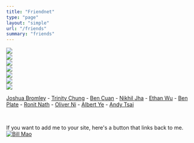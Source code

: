 ```yaml
---
title: "Friendnet"
type: "page"
layout: "simple"
url: "/friends"
summary: "friends"
---
```


<div class="imgContainer"><a href="https://trinityjchung.com/yolkgirl"><img src="https://trinityjchung.com/img/8831/yolkgirl.gif"></a></div>
<div class="imgContainer"><a href="https://michaellisano.com"><img src="https://trinityjchung.com/img/8831/michael.gif"></a></div>
<div class="imgContainer"><a href="https://anna.dymchenko.com/"><img src="https://trinityjchung.com/img/8831/adym.png"></a></div>
<div class="imgContainer"><a href="https://jaysa.net"><img src="https://trinityjchung.com/img/8831/jaysa.jpg"></a></div>
<div class="imgContainer"><a href="https://www.youtube.com/watch?v=HivzkuXoQ9U"><img src="https://trinityjchung.com/img/8831/tiffsun.png"></a></div>
<div class="imgContainer"><a href="https://rjz.lol"><img src="https://trinityjchung.com/img/8831/rjz.png"></a></div>
<div class="imgContainer"><a href="https://www.ocf.berkeley.edu/"><img src="https://trinityjchung.com/img/8831/ocf.png"></a></div>

[Joshua Bromley](https://joshnet.pages.dev/) - [Trinity Chung](https://trinityjchung.com) - [Ben Cuan](https://bencuan.me/) - [Nikhil Jha](https://nikhiljha.com/) - [Ethan Wu](https://ethanwu.dev/) - [Ben Plate](https://ben9583.com/) - [Ronit Nath](https://ronitnath.com/) - [Oliver Ni](https://oliver.ni/) - [Albert Ye](https://aly.sh/) - [Andy Tsai](https://www.ocf.berkeley.edu/~andytsai/)


<br>

If you want to add me to your site, here's a button that links back to me.
[![Bill Mao](/images/button_final.jpg)](https://billmao.net)

